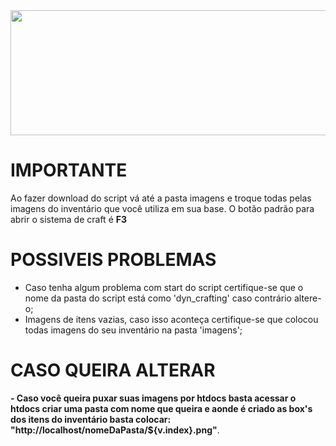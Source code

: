 <img src="https://cdn.discordapp.com/attachments/783801145344262149/864239452196307004/banner.png" width="1800vw" height="200vh">

# IMPORTANTE
Ao fazer download do script vá até a pasta imagens e troque todas pelas imagens do inventário que você utiliza em sua base.
O botão padrão para abrir o sistema de craft é <b>F3</b>

# POSSIVEIS PROBLEMAS

- Caso tenha algum problema com start do script certifique-se que o nome da pasta do script está como 'dyn_crafting' caso contrário altere-o;
- Imagens de itens vazias, caso isso aconteça certifique-se que colocou todas imagens do seu inventário na pasta 'imagens';

# CASO QUEIRA ALTERAR
<b>- Caso você queira puxar suas imagens por htdocs basta acessar o htdocs criar uma pasta com nome que queira e aonde é criado as box's dos itens do inventário basta colocar:
"http://localhost/nomeDaPasta/${v.index}.png"</b>.
